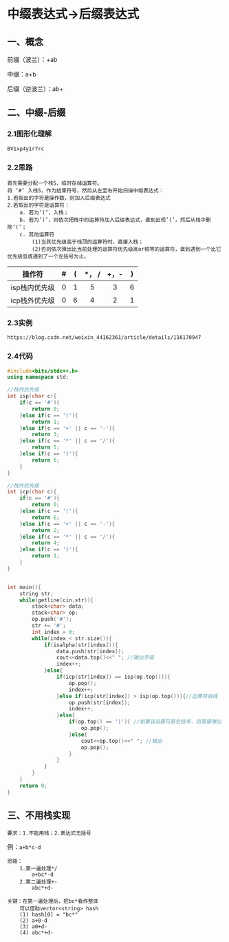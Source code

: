 # 中缀表达式->后缀表达式



## 一、概念

前缀（波兰）：+ab

中缀：a+b

后缀（逆波兰）：ab+



## 二、中缀-后缀

### 2.1图形化理解

```
BV1xp4y1r7rc
```

### 2.2思路

```
首先需要分配一个栈S，临时存储运算符。
将 ‘#’ 入栈S，作为结束符号，然后从左至右开始扫描中缀表达式：
1.若取出的字符是操作数，则加入后缀表达式
2.若取出的字符是运算符：
    a. 若为’(’，入栈；
    b. 若为’)’，则依次把栈中的运算符加入后缀表达式，直到出现’(’，然后从栈中删除’(’；
    c. 其他运算符
    	(1)当其优先级高于栈顶的运算符时，直接入栈； 
    	(2)否则依次弹出比当前处理的运算符优先级高or相等的运算符，直到遇到一个比它优先级低或遇到了一个左括号为止。
```

|    操作符     |  #   |  (   | *， / | +，- |  )   |
| :-----------: | :--: | :--: | :---: | :--: | :--: |
| isp栈内优先级 |  0   |  1   |   5   |  3   |  6   |
| icp栈外优先级 |  0   |  6   |   4   |  2   |  1   |

### 2.3实例

```
https://blog.csdn.net/weixin_44162361/article/details/116170947
```

### 2.4代码

```c++
#include<bits/stdc++.h>
using namespace std;

//栈内优先级
int isp(char c){
    if(c == '#'){
        return 0;
    }else if(c == '('){
        return 1;
    }else if(c == '+' || c == '-'){
        return 3;
    }else if(c == '*' || c == '/'){
        return 5;
    }else if(c == ')'){
        return 6;
    }
}

//栈外优先级
int icp(char c){
    if(c == '#'){
        return 0;
    }else if(c == '('){
        return 6;
    }else if(c == '+' || c == '-'){
        return 2;
    }else if(c == '*' || c == '/'){
        return 4;
    }else if(c == ')'){
        return 1;
    }
}


int main(){
    string str;
    while(getline(cin,str)){
        stack<char> data;
        stack<char> op;
        op.push('#');
        str += '#';
        int index = 0;
        while(index < str.size()){
            if(isalpha(str[index])){
                data.push(str[index]);
                cout<<data.top()<<" "; //输出字母
                index++;
            }else{
                if(icp(str[index]) == isp(op.top())){
                    op.pop();
                    index++;
                }else if(icp(str[index]) > isp(op.top())){//运算符进栈
                    op.push(str[index]);
                    index++;
                }else{
                    if(op.top() == ')'){ //如果该运算符是右括号，则直接弹出
                        op.pop();
                    }else{
                        cout<<op.top()<<" "; //输出
                        op.pop();
                    }
                }
            }
        }
    }
    return 0;
}
```



## 三、不用栈实现

```
要求：1.不能用栈；2.表达式无括号
```

例：`a+b*c-d`

```
思路：
    1.第一遍处理*/
        a+bc*-d
    2.第二遍处理+-
        abc*+d-
```

```
关键：在第一遍处理后，把bc*看作整体
    可以借助vector<string> hash
    (1)	hash[0] = "bc*"
    (2)	a+0-d
    (3)	a0+d-
    (4)	abc*+d-
```

